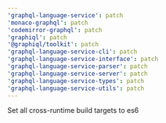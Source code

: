 ```yaml
---
'graphql-language-service': patch
'monaco-graphql': patch
'codemirror-graphql': patch
'graphiql': patch
'@graphiql/toolkit': patch
'graphql-language-service-cli': patch
'graphql-language-service-interface': patch
'graphql-language-service-parser': patch
'graphql-language-service-server': patch
'graphql-language-service-types': patch
'graphql-language-service-utils': patch
---
```


Set all cross-runtime build targets to es6
